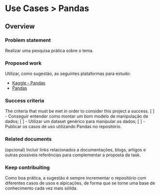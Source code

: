 # Use Cases > Pandas

## Overview
### Problem statement
Realizar uma pesquisa prática sobre o tema.

### Proposed work
Utilizar, como sugestão, as seguintes plataformas para estudo:
* [Kaggle - Pandas](https://www.kaggle.com/learn/pandas)
* [Pandas](https://pandas.pydata.org/)

### Success criteria
The criteria that must be met in order to consider this project a success. 
[ ] - Conseguir entender como montar um bom modelo de manipulação de dados;
[ ] - Utilizar um dataset genérico para manipular os dados;
[ ] - Publicar os casos de uso utilizando Pandas no repositório.

### Related documents
(opcional) Incluir links relacionados a documentações, blogs, artigos e outras possíveis referências para complementar a proposta da task.

### Keep contribuiting
Como boa prática, a sugestão é sempre incrementar o repositório com diferentes casos de usos e alpicações, de forma que se torne uma base de conhecimento cada vez mais sólida.
